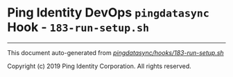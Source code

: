 
# Ping Identity DevOps `pingdatasync` Hook - `183-run-setup.sh`

---
This document auto-generated from _[pingdatasync/hooks/183-run-setup.sh](https://github.com/pingidentity/pingidentity-docker-builds/blob/master/pingdatasync/hooks/183-run-setup.sh)_

Copyright (c)  2019 Ping Identity Corporation. All rights reserved.
